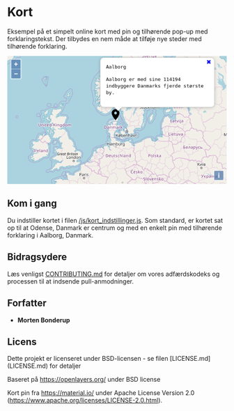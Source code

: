 # Kort

Eksempel på et simpelt online kort med pin og tilhørende pop-up med forklaringstekst. Der tilbydes en nem måde at tilføje nye steder med tilhørende forklaring.


![alt Kort eksempel](image/eksempel.png)


## Kom i gang

Du indstiller kortet i filen [/js/kort_indstillinger.js](js/kort_indstillinger.js). Som standard, er kortet sat op til at Odense, Danmark er centrum og med en enkelt pin med tilhørende forklaring i Aalborg, Danmark.

## Bidragsydere

Læs venligst [CONTRIBUTING.md](https://gist.github.com/PurpleBooth/b24679402957c63ec426) for detaljer om vores adfærdskodeks og processen til at indsende pull-anmodninger.

## Forfatter

* **Morten Bonderup** 

## Licens

Dette projekt er licenseret under BSD-licensen - se filen [LICENSE.md] (LICENSE.md) for detaljer

Baseret på https://openlayers.org/ under BSD license

Kort pin fra https://material.io/ under Apache License Version 2.0 (https://www.apache.org/licenses/LICENSE-2.0.html).
